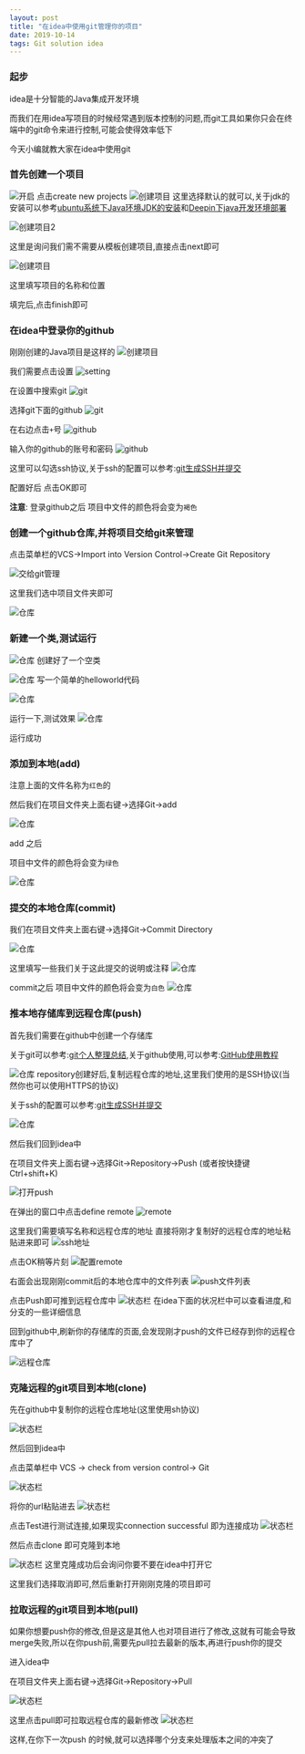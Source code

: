 ```yaml
---
layout: post
title: "在idea中使用git管理你的项目"
date: 2019-10-14 
tags: Git solution idea
---
```


### 起步
idea是十分智能的Java集成开发环境

而我们在用idea写项目的时候经常遇到版本控制的问题,而git工具如果你只会在终端中的git命令来进行控制,可能会使得效率低下

今天小编就教大家在idea中使用git

### 首先创建一个项目

![开启](/images/posts/git/idea_git/1.png)
点击create new projects
![创建项目](/images/posts/git/idea_git/2.png)
这里选择默认的就可以,关于jdk的安装可以参考[ubuntu系统下Java环境JDK的安装](https://victorfengming.github.io/2019/09/ubuntu-install-jdk/)和[Deepin下java开发环境部署](https://victorfengming.github.io/2019/09/deepin-install-jdk/)

![创建项目2](/images/posts/git/idea_git/3.png)

这里是询问我们需不需要从模板创建项目,直接点击next即可

![创建项目](/images/posts/git/idea_git/4.png)

这里填写项目的名称和位置

填完后,点击finish即可

### 在idea中登录你的github

刚刚创建的Java项目是这样的
![创建项目](/images/posts/git/idea_git/5.png)

我们需要点击设置
![setting](/images/posts/git/idea_git/6.png)

在设置中搜索git
![git](/images/posts/git/idea_git/7.png)

选择git下面的github
![git](/images/posts/git/idea_git/8.png)

在右边点击`+`号
![github](/images/posts/git/idea_git/9.png)

输入你的github的账号和密码
![github](/images/posts/git/idea_git/10.png)

这里可以勾选ssh协议,关于ssh的配置可以参考:[git生成SSH并提交](https://victorfengming.github.io/2019/08/github-generate-ssh/)

配置好后
点击OK即可

**注意**:
登录github之后
项目中文件的颜色将会变为`褐色`

### 创建一个github仓库,并将项目交给git来管理

点击菜单栏的VCS->Import into Version Control->Create Git Repository

![交给git管理](/images/posts/git/idea_git/11.png)

这里我们选中项目文件夹即可

![仓库](/images/posts/git/idea_git/12.png)


### 新建一个类,测试运行

![仓库](/images/posts/git/idea_git/13.png)
创建好了一个空类

![仓库](/images/posts/git/idea_git/14.png)
写一个简单的helloworld代码

![仓库](/images/posts/git/idea_git/15.png)

运行一下,测试效果
![仓库](/images/posts/git/idea_git/16.png)

运行成功
### 添加到本地(add)
注意上面的文件名称为`红色`的

然后我们在项目文件夹上面右键->选择Git->add

![仓库](/images/posts/git/idea_git/17.png)

add 之后

项目中文件的颜色将会变为`绿色`

![仓库](/images/posts/git/idea_git/18.png)

### 提交的本地仓库(commit)

我们在项目文件夹上面右键->选择Git->Commit Directory

![仓库](/images/posts/git/idea_git/19.png)

这里填写一些我们关于这此提交的说明或注释
![仓库](/images/posts/git/idea_git/20.png)

commit之后
项目中文件的颜色将会变为`白色`
![仓库](/images/posts/git/idea_git/21.png)

### 推本地存储库到远程仓库(push)

首先我们需要在github中创建一个存储库

关于git可以参考:[git个人整理总结](https://victorfengming.github.io/2019/08/progit-min/),关于github使用,可以参考:[GitHub使用教程](https://blog.csdn.net/nyist327/article/details/38900721)

![仓库](/images/posts/git/idea_git/23.png)
repository创建好后,复制远程仓库的地址,这里我们使用的是SSH协议(当然你也可以使用HTTPS的协议)

关于ssh的配置可以参考:[git生成SSH并提交](https://victorfengming.github.io/2019/08/github-generate-ssh/)

![仓库](/images/posts/git/idea_git/24.png)

然后我们回到idea中

在项目文件夹上面右键->选择Git->Repository->Push (或者按快捷键Ctrl+shift+K)

![打开push](/images/posts/git/idea_git/25.png)

在弹出的窗口中点击define remote
![remote](/images/posts/git/idea_git/26.png)

这里我们需要填写名称和远程仓库的地址
直接将刚才复制好的远程仓库的地址粘贴进来即可
![ssh地址](/images/posts/git/idea_git/27.png)

点击OK稍等片刻
![配置remote](/images/posts/git/idea_git/28.png)

右面会出现刚刚commit后的本地仓库中的文件列表
![push文件列表](/images/posts/git/idea_git/29.png)

点击Push即可推到远程仓库中
![状态栏](/images/posts/git/idea_git/30.png)
在idea下面的状况栏中可以查看进度,和分支的一些详细信息

回到github中,刷新你的存储库的页面,会发现刚才push的文件已经存到你的远程仓库中了

![远程仓库](/images/posts/git/idea_git/31.png)

### 克隆远程的git项目到本地(clone)

先在github中复制你的远程仓库地址(这里使用sh协议)

![状态栏](/images/posts/git/idea_git/32.png)

然后回到idea中

点击菜单栏中 VCS -> check from version control-> Git

![状态栏](/images/posts/git/idea_git/33.png)

将你的url粘贴进去
![状态栏](/images/posts/git/idea_git/34.png)

点击Test进行测试连接,如果现实connection successful 即为连接成功
![状态栏](/images/posts/git/idea_git/35.png)

然后点击clone 即可克隆到本地

![状态栏](/images/posts/git/idea_git/36.png)
这里克隆成功后会询问你要不要在idea中打开它

这里我们选择取消即可,然后重新打开刚刚克隆的项目即可

### 拉取远程的git项目到本地(pull)
如果你想要push你的修改,但是这是其他人也对项目进行了修改,这就有可能会导致merge失败,所以在你push前,需要先pull拉去最新的版本,再进行push你的提交

进入idea中

在项目文件夹上面右键->选择Git->Repository->Pull 

![状态栏](/images/posts/git/idea_git/37.png)

这里点击pull即可拉取远程仓库的最新修改
![状态栏](/images/posts/git/idea_git/38.png)

这样,在你下一次push 的时候,就可以选择哪个分支来处理版本之间的冲突了



